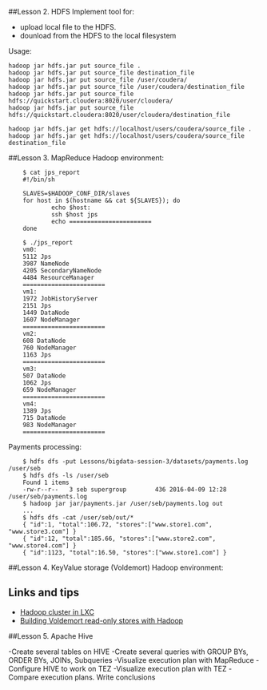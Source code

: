 ##Lesson 2. HDFS
Implement tool for:
- upload local file to the HDFS.
- dounload from the HDFS to the local filesystem

Usage:

	hadoop jar hdfs.jar put source_file .
	hadoop jar hdfs.jar put source_file destination_file
	hadoop jar hdfs.jar put source_file /user/coudera/
	hadoop jar hdfs.jar put source_file /user/coudera/destination_file
	hadoop jar hdfs.jar put source_file hdfs://quickstart.cloudera:8020/user/cloudera/
	hadoop jar hdfs.jar put source_file hdfs://quickstart.cloudera:8020/user/cloudera/destination_file

	hadoop jar hdfs.jar get hdfs://localhost/users/coudera/source_file .
	hadoop jar hdfs.jar get hdfs://localhost/users/coudera/source_file destination_file

##Lesson 3. MapReduce
Hadoop environment:
```
	$ cat jps_report 
	#!/bin/sh

	SLAVES=$HADOOP_CONF_DIR/slaves
	for host in $(hostname && cat ${SLAVES}); do
    		echo $host:
    		ssh $host jps
    		echo =======================
	done

	$ ./jps_report
	vm0:
	5112 Jps
	3987 NameNode
	4205 SecondaryNameNode
	4484 ResourceManager
	=======================
	vm1:
	1972 JobHistoryServer
	2151 Jps
	1449 DataNode
	1607 NodeManager
	=======================
	vm2:
	608 DataNode
	760 NodeManager
	1163 Jps
	=======================
	vm3:
	507 DataNode
	1062 Jps
	659 NodeManager
	=======================
	vm4:
	1389 Jps
	715 DataNode
	983 NodeManager
	=======================
```
Payments processing:
```
	$ hdfs dfs -put Lessons/bigdata-session-3/datasets/payments.log /user/seb
	$ hdfs dfs -ls /user/seb
	Found 1 items
	-rw-r--r--   3 seb supergroup        436 2016-04-09 12:28 /user/seb/payments.log
	$ hadoop jar jar/payments.jar /user/seb/payments.log out
	...
	$ hdfs dfs -cat /user/seb/out/*
	{ "id":1, "total":106.72, "stores":["www.store1.com", "www.store3.com"] }
	{ "id":12, "total":185.66, "stores":["www.store2.com", "www.store4.com"] }
	{ "id":1123, "total":16.50, "stores":["www.store1.com"] }
```
##Lesson 4. KeyValue storage (Voldemort)
Hadoop environment:

## Links and tips
- [Hadoop cluster in LXC](https://ofirm.wordpress.com/2014/01/05/creating-a-virtualized-fully-distributed-hadoop-cluster-using-linux-containers/)
- [Building Voldemort read-only stores with Hadoop](http://blog.intelligencecomputing.io/cloud/487/repostbuilding-voldemort-read-only-stores-with-hadoop)

	
	
##Lesson 5. Apache Hive

-Create several tables on HIVE
-Create several queries with GROUP BYs, ORDER BYs, JOINs, Subqueries
-Visualize execution plan with MapReduce
-Configure HIVE to work on TEZ
-Visualize execution plan with TEZ
-Compare execution plans. Write conclusions

